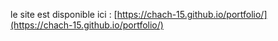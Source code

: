 le site est disponible ici : [https://chach-15.github.io/portfolio/](https://chach-15.github.io/portfolio/)
